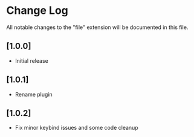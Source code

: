# Change Log

All notable changes to the "file" extension will be documented in this file.

## [1.0.0]

- Initial release

## [1.0.1]

- Rename plugin

## [1.0.2]

- Fix minor keybind issues and some code cleanup
